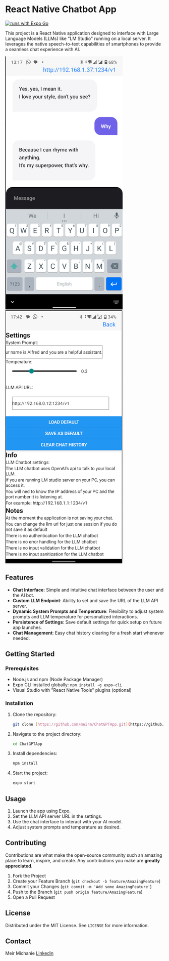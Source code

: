 # React Native Chatbot App

[![runs with Expo Go](https://img.shields.io/badge/Runs%20with%20Expo%20Go-000.svg?style=flat-square&logo=EXPO&labelColor=f3f3f3&logoColor=000)](https://expo.dev/client)


This project is a React Native application designed to interface with Large Language Models (LLMs) like "LM Studio" running on a local server. It leverages the native speech-to-text capabilities of smartphones to provide a seamless chat experience with AI.

![ChatGPTApp](assets/chatgptapp_screenshot.png)
![ChatGPTApp settings](assets/settings_screenshot.png)

## Features

- **Chat Interface**: Simple and intuitive chat interface between the user and the AI bot.
- **Custom LLM Endpoint**: Ability to set and save the URL of the LLM API server.
- **Dynamic System Prompts and Temperature**: Flexibility to adjust system prompts and LLM temperature for personalized interactions.
- **Persistence of Settings**: Save default settings for quick setup on future app launches.
- **Chat Management**: Easy chat history clearing for a fresh start whenever needed.

## Getting Started

### Prerequisites

- Node.js and npm (Node Package Manager)
- Expo CLI installed globally: `npm install -g expo-cli`
- Visual Studio with "React Native Tools" plugins (optional)

### Installation

1. Clone the repository:
   ```sh
   git clone [https://github.com/meirm/ChatGPTApp.git](https://github.com/meirm/ChatGPTApp.git)
   ```
2. Navigate to the project directory:
   ```sh
   cd ChatGPTApp
   ```
3. Install dependencies:
   ```sh
   npm install
   ```
4. Start the project:
   ```sh
   expo start
   ```

## Usage

1. Launch the app using Expo.
2. Set the LLM API server URL in the settings.
3. Use the chat interface to interact with your AI model.
4. Adjust system prompts and temperature as desired.

## Contributing

Contributions are what make the open-source community such an amazing place to learn, inspire, and create. Any contributions you make are **greatly appreciated**.

1. Fork the Project
2. Create your Feature Branch (`git checkout -b feature/AmazingFeature`)
3. Commit your Changes (`git commit -m 'Add some AmazingFeature'`)
4. Push to the Branch (`git push origin feature/AmazingFeature`)
5. Open a Pull Request

## License

Distributed under the MIT License. See `LICENSE` for more information.

## Contact

Meir Michanie [Linkedin](https://www.linkedin.com/in/meir-michanie-6b0404a/)

